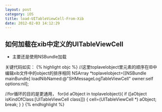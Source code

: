 ```yaml
---
layout: post
category: iOS
title: load-UITableViewCell-From-Xib
date: 2012-02-03 14:12:29
---
```

## 如何加载在xib中定义的UITableViewCell

- 主要还是使用NSBundle加载

关键代码如实：
{% highlight objc %}
//这里toplavelobject里元素的顺序在IB中编辑xib文件中的object的排序相同
NSArray *toplavelobject=[[NSBundle mainBundle] loadNibNamed:@"SHMessageLogTableViewCell" owner:self options:nil];

//for循环的目的是更通用，
for(id aObject in toplavelobject){
	if ([aObject isKindOfClass:[UITableViewCell class]])	{
		cell=(UITableViewCell *) aObject;
		break;
	}
}
{% endhighlight %}